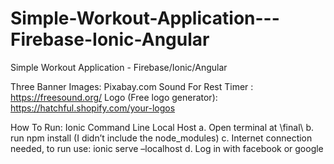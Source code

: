 # Simple-Workout-Application---Firebase-Ionic-Angular
Simple Workout Application - Firebase/Ionic/Angular

Three Banner Images: Pixabay.com
Sound For Rest Timer : https://freesound.org/
Logo (Free logo generator): https://hatchful.shopify.com/your-logos


How To Run:
Ionic Command Line Local Host
a. Open terminal at \final\ b. run npm install (I didn’t include the node_modules) c. Internet connection needed, to run use: ionic serve –localhost
d. Log in with facebook or google
